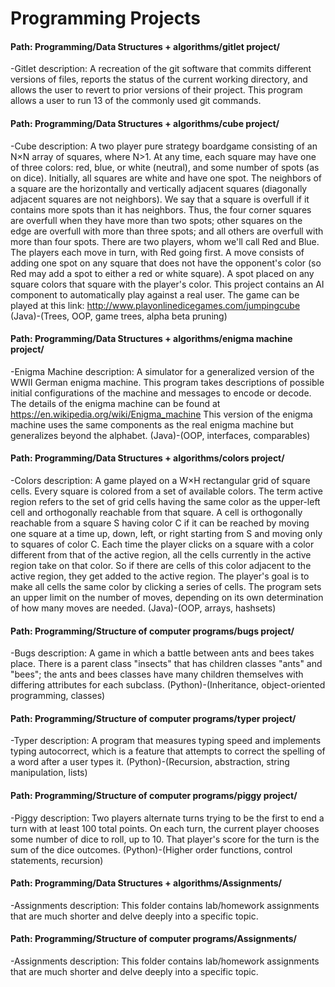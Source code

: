 # Programming Projects

#### Path: Programming/Data Structures + algorithms/gitlet project/
-Gitlet description: A recreation of the git software that commits different versions of files, reports the status of the current working directory, and allows the user to revert to prior versions of their project.  This program allows a user to run 13 of the commonly used git commands.

#### Path: Programming/Data Structures + algorithms/cube project/
-Cube description: A two player pure strategy boardgame consisting of an N×N array of squares, where N>1. At any time, each square may have one of three colors: red, blue, or white (neutral), and some number of spots (as on dice). Initially, all squares are white and have one spot.
The neighbors of a square are the horizontally and vertically adjacent squares (diagonally adjacent squares are not neighbors). We say that a square is overfull if it contains more spots than it has neighbors. Thus, the four corner squares are overfull when they have more than two spots; other squares on the edge are overfull with more than three spots; and all others are overfull with more than four spots.
There are two players, whom we'll call Red and Blue. The players each move in turn, with Red going first. A move consists of adding one spot on any square that does not have the opponent's color (so Red may add a spot to either a red or white square). A spot placed on any square colors that square with the player's color.
This project contains an AI component to automatically play against a real user.  The game can be played at this link: http://www.playonlinedicegames.com/jumpingcube (Java)-(Trees, OOP, game trees, alpha beta pruning)
  
#### Path: Programming/Data Structures + algorithms/enigma machine project/
-Enigma Machine description: A simulator for a generalized version of the WWII German enigma machine.  This program takes descriptions of possible initial configurations of the machine and messages to encode or decode.  The details of the enigma machine can be found at https://en.wikipedia.org/wiki/Enigma_machine This version of the enigma machine uses the same components as the real enigma machine but generalizes beyond the alphabet. (Java)-(OOP, interfaces, comparables)

#### Path: Programming/Data Structures + algorithms/colors project/
-Colors description: A game played on a W×H rectangular grid of square cells. Every square is colored from a set of available colors. The term active region refers to the set of grid cells having the same color as the upper-left cell and orthogonally reachable from that square. A cell is orthogonally reachable from a square S having color C if it can be reached by moving one square at a time up, down, left, or right starting from S and moving only to squares of color C.
Each time the player clicks on a square with a color different from that of the active region, all the cells currently in the active region take on that color. So if there are cells of this color adjacent to the active region, they get added to the active region.
The player's goal is to make all cells the same color by clicking a series of cells. The program sets an upper limit on the number of moves, depending on its own determination of how many moves are needed. (Java)-(OOP, arrays, hashsets)

#### Path: Programming/Structure of computer programs/bugs project/
-Bugs description:  A game in which a battle between ants and bees takes place.  There is a parent class "insects" that has children classes "ants" and "bees"; the ants and bees classes have many children themselves with differing attributes for each subclass. (Python)-(Inheritance, object-oriented programming, classes)

#### Path: Programming/Structure of computer programs/typer project/
-Typer description:  A program that measures typing speed and implements typing autocorrect, which is a feature that attempts to correct the spelling of a word after a user types it.  (Python)-(Recursion, abstraction, string manipulation, lists)

#### Path: Programming/Structure of computer programs/piggy project/
-Piggy description:  Two players alternate turns trying to be the first to end a turn with at least 100 total points. On each turn, the current player chooses some number of dice to roll, up to 10. That player's score for the turn is the sum of the dice outcomes. (Python)-(Higher order functions, control statements, recursion)

#### Path: Programming/Data Structures + algorithms/Assignments/
-Assignments description: This folder contains lab/homework assignments that are much shorter and delve deeply into a specific topic.

#### Path: Programming/Structure of computer programs/Assignments/
-Assignments description: This folder contains lab/homework assignments that are much shorter and delve deeply into a specific topic.
